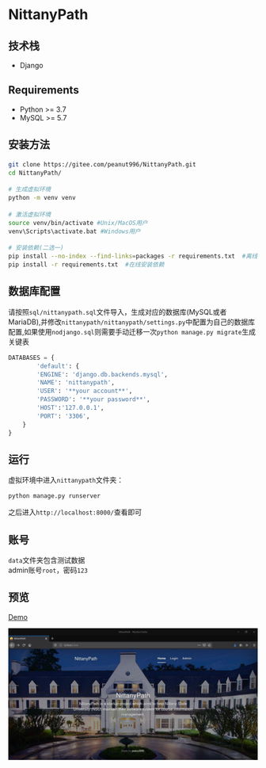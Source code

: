 # NittanyPath

## 技术栈

+ Django

## Requirements

+ Python >= 3.7
+ MySQL >= 5.7

## 安装方法

```bash
git clone https://gitee.com/peanut996/NittanyPath.git
cd NittanyPath/

# 生成虚拟环境
python -m venv venv

# 激活虚拟环境
source venv/bin/activate #Unix/MacOS用户
venv\Scripts\activate.bat #Windows用户

# 安装依赖(二选一)
pip install --no-index --find-links=packages -r requirements.txt  #离线安装依赖
pip install -r requirements.txt  #在线安装依赖
```

## 数据库配置

请按照`sql/nittanypath.sql`文件导入，生成对应的数据库(MySQL或者MariaDB),并修改`nittanypath/nittanypath/settings.py`中配置为自己的数据库配置,如果使用`nodjango.sql`则需要手动迁移一次`python manage.py migrate`生成关键表

```python
DATABASES = {
        'default': {
        'ENGINE': 'django.db.backends.mysql',
        'NAME': 'nittanypath',
        'USER': '**your account**',
        'PASSWORD': '**your password**',
        'HOST':'127.0.0.1',
        'PORT': '3306',
    }
}
```

## 运行

虚拟环境中进入`nittanypath`文件夹：

```python
python manage.py runserver
```

之后进入`http://localhost:8000/`查看即可

## 账号

`data`文件夹包含测试数据  
admin账号`root`，密码`123`

## 预览

[Demo](https://demo.peanut996.cn/django/nittanypath/)

![nittanypath](./nittanypath/nittanypath/static/img/preview.jpg)
